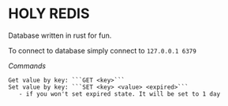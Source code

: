 # HOLY REDIS

Database written in rust for fun. 

To connect to database simply connect to ```127.0.0.1 6379```

_Commands_

    Get value by key: ```GET <key>```
    Set value by key: ```SET <key> <value> <expired>```
       - if you won't set expired state. It will be set to 1 day
